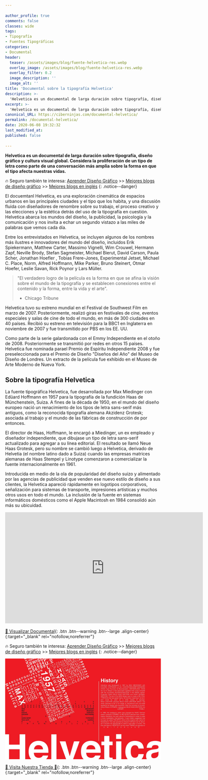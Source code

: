 ```yaml
---

author_profile: true
comments: false
classes: wide
tags:
- Tipografía
- Fuentes Tipográficas
categories:
- Documental
header:
  teaser: /assets/images/blog/fuente-helvetica-res.webp
  overlay_image: /assets/images/blog/fuente-helvetica-res.webp
  overlay_filter: 0.2
  image_description: ''
  image_alt: ''
title: 'Documental sobre la tipografía Helvetica'
description: >-
  'Helvetica es un documental de larga duración sobre tipografía, diseño gráfico y cultura visual global. Considera la proliferación de un tipo de letra como parte de una conversación más amplia sobre la forma en que el tipo afecta nuestras vidas.'
excerpt: >-
  'Helvetica es un documental de larga duración sobre tipografía, diseño gráfico y cultura visual global. Considera la proliferación de un tipo de letra como parte de una conversación más amplia sobre la forma en que el tipo afecta nuestras vidas.'
canonical_URL: https://ciberninjas.com/documental-helvetica/
permalink: /documental-helvetica/
date: 2020-06-08 19:32:32
last_modified_at: 
published: false

---
```


**Helvetica es un documental de larga duración sobre tipografía, diseño gráfico y cultura visual global. Considera la proliferación de un tipo de letra como parte de una conversación más amplia sobre la forma en que el tipo afecta nuestras vidas.**

🔥 Seguro también te interesa: [Aprender Diseño Gráfico](/diseño-grafico/) >> [Mejores blogs de diseño gráfico](/blogs-diseno-grafico-espanol/) >> [Mejores blogs en inglés](/blogs-diseno-grafico-ingles/)
{: .notice--danger}

El docuemtanl Helvetica, es una exploración cinemática de espacios urbanos en las principales ciudades y el tipo que los habita, y una discusión fluida con diseñadores de renombre sobre su trabajo, el proceso creativo y las elecciones y la estética detrás del uso de la tipografía en cuestión. Helvetica  abarca los mundos del diseño, la publicidad, la psicología y la comunicación y nos invita a echar un segundo vistazo a las miles de palabras que vemos cada día.

<script async src="https://pagead2.googlesyndication.com/pagead/js/adsbygoogle.js"></script>
<ins class="adsbygoogle"
     style="display:block; text-align:center;"
     data-ad-layout="in-article"
     data-ad-format="fluid"
     data-ad-client="ca-pub-9630764103400456"
     data-ad-slot="3229974124"></ins>
<script>
     (adsbygoogle = window.adsbygoogle || []).push({});
</script>

Entre los entrevistados en Helvetica, se incluyen algunos de los nombres más ilustres e innovadores del mundo del diseño, incluidos Erik Spiekermann, Matthew Carter, Massimo Vignelli, Wim Crouwel, Hermann Zapf, Neville Brody, Stefan Sagmeister, Michael Bierut, David Carson, Paula Scher, Jonathan Hoefler , Tobias Frere-Jones, Experimental Jetset, Michael C. Place, Norm, Alfred Hoffmann, Mike Parker, Bruno Steinert, Otmar Hoefer, Leslie Savan, Rick Poynor y Lars Müller.

> "El verdadero logro de la película es la forma en que se afina la visión sobre el mundo de la tipografía y se establecen conexiones entre el contenido y la forma, entre la vida y el arte".
> 
> - Chicago Tribune

Helvetica  tuvo su estreno mundial en el Festival de Southwest Film en marzo de 2007. Posteriormente, realizó giras en festivales de cine, eventos especiales y salas de cine de todo el mundo, en más de 300 ciudades en 40 países. Recibió su estreno en televisión para la BBC1 en Inglaterra en noviembre de 2007 y fue transmitido por PBS en los EE. UU.

<script async src="https://pagead2.googlesyndication.com/pagead/js/adsbygoogle.js"></script>
<ins class="adsbygoogle"
     style="display:block; text-align:center;"
     data-ad-layout="in-article"
     data-ad-format="fluid"
     data-ad-client="ca-pub-9630764103400456"
     data-ad-slot="3229974124"></ins>
<script>
     (adsbygoogle = window.adsbygoogle || []).push({});
</script>

Como parte de la serie galardonada con el Emmy Independiente en el otoño de 2008. Posteriormente se transmitió por redes en otros 15 países. Helvetica fue nominada parael Premio de Espíritu Independiente 2008 y fue preseleccionada para el Premio de Diseño "Diseños del Año" del Museo de Diseño de Londres. Un extracto de la película fue exhibido en el Museo de Arte Moderno de Nueva York.

## **Sobre la tipografía Helvetica**

La fuente tipográfica Helvetica, fue desarrollada por Max Miedinger con Edüard Hoffmann en 1957 para la tipografía de la fundición Haas de Münchenstein, Suiza. A fines de la década de 1950, en el mundo del diseño europeo nació un renacimiento de los tipos de letra sans-serif más antiguos, como la reconocida tipografía alemana Akzidenz Grotesk; asociada al trabajo y el mundo de las fábricas de construcción de por entonces.<!-- https://es.wikipedia.org/wiki/Akzidenz_Grotesk -->

El director de Haas, Hoffmann, le encargó a Miedinger, un ex empleado y diseñador independiente, que dibujase un tipo de letra sans-serif actualizado para agregar a su línea editorial. El resultado se llamó Neue Haas Grotesk, pero su nombre se cambió luego a Helvetica, derivado de Helvetia (el nombre latino dado a Suiza) cuando las empresas matrices alemanas de Haas Stempel y Linotype comenzaron a comercializar la fuente internacionalmente en 1961.

<script async src="https://pagead2.googlesyndication.com/pagead/js/adsbygoogle.js"></script>
<ins class="adsbygoogle"
     style="display:block; text-align:center;"
     data-ad-layout="in-article"
     data-ad-format="fluid"
     data-ad-client="ca-pub-9630764103400456"
     data-ad-slot="3229974124"></ins>
<script>
     (adsbygoogle = window.adsbygoogle || []).push({});
</script>

Introducida en medio de la ola de popularidad del diseño suizo y alimentado por las agencias de publicidad que venden ese nuevo estilo de diseño a sus clientes, la Helvetica apareció rápidamente en logotipos corporativos, señalización para sistemas de transporte, impresiones artísticas y muchos otros usos en todo el mundo. La inclusión de la fuente en sistemas informáticos domésticos como el Apple Macintosh en 1984 consolidó aún más su ubicuidad.

<iframe width="640" height="360" src="https://www.youtube-nocookie.com/embed/wkoX0pEwSCw?controls=0&showinfo=0" frameborder="0" allowfullscreen></iframe>

[👀 Visualizar Documental](https://www.veoh.com/list-c/documentales-de-educacin?fbclid=IwAR1fkwJdf9_uy1VtU3FUGslgoRpAUgoGhcssLWM7kI8XYbHQsnWmgEpy2QA){: .btn .btn--warning .btn--large .align-center}{:target="_blank" rel="nofollow,noreferrer"}

🔥 Seguro también te interesa: [Aprender Diseño Gráfico](/diseño-grafico/) >> [Mejores blogs de diseño gráfico](/blogs-diseno-grafico-espanol/) >> [Mejores blogs en inglés](/blogs-diseno-grafico-ingles/)
{: .notice--danger}

<script async src="https://pagead2.googlesyndication.com/pagead/js/adsbygoogle.js"></script>
<ins class="adsbygoogle"
     style="display:block; text-align:center;"
     data-ad-layout="in-article"
     data-ad-format="fluid"
     data-ad-client="ca-pub-9630764103400456"
     data-ad-slot="3229974124"></ins>
<script>
     (adsbygoogle = window.adsbygoogle || []).push({});
</script>

![Helvetica es un documental de larga duración sobre tipografía, diseño gráfico y cultura visual global. Considera la proliferación de un tipo de letra como parte de una conversación más amplia sobre la forma en que el tipo afecta nuestras vidas.](/assets/images/blog/fuente-helvetica-res.webp "Helvetica es un documental de larga duración sobre tipografía, diseño gráfico y cultura visual global. Considera la proliferación de un tipo de letra como parte de una conversación más amplia sobre la forma en que el tipo afecta nuestras vidas.")

[🎁 Visita Nuestra Tienda 🎁](https://www.amazon.es/shop/cibercursos){: .btn .btn--warning .btn--large .align-center}{:target="_blank" rel="nofollow,noreferrer"}